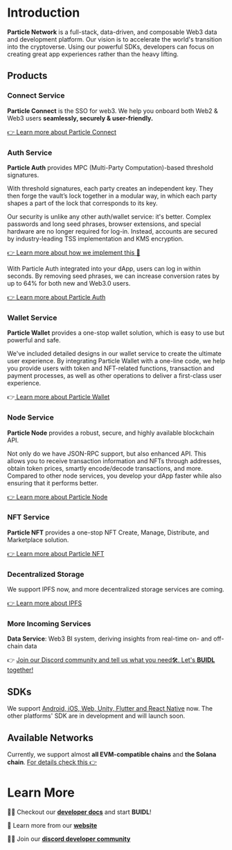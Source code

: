 # Introduction

**Particle Network** is a full-stack, data-driven, and composable Web3 data and development platform. Our vision is to accelerate the world's transition into the cryptoverse. Using our powerful SDKs, developers can focus on creating great app experiences rather than the heavy lifting.

## Products

### Connect Service

**Particle Connect** is the SSO for web3. We help you onboard both Web2 & Web3 users **seamlessly, securely & user-friendly.**

[👉 Learn more about Particle Connect](https://docs.particle.network/connect-service/)

### Auth Service

**Particle Auth** provides MPC (Multi-Party Computation)-based threshold signatures.

With threshold signatures, each party creates an independent key. They then forge the vault’s lock together in a modular way, in which each party shapes a part of the lock that corresponds to its key.

Our security is unlike any other auth/wallet service: it's better. Complex passwords and long seed phrases, browser extensions, and special hardware are no longer required for log-in. Instead, accounts are secured by industry-leading TSS implementation and KMS encryption.

[👉 Learn more about how we implement this 🔐](https://docs.particle.network/security)

With Particle Auth integrated into your dApp, users can log in within seconds. By removing seed phrases, we can increase conversion rates by up to 64% for both new and Web3.0 users.

[👉 Learn more about Particle Auth](https://docs.particle.network/auth-service/)

### Wallet Service

**Particle Wallet** provides a one-stop wallet solution, which is easy to use but powerful and safe.

We've included detailed designs in our wallet service to create the ultimate user experience. By integrating Particle Wallet with a one-line code, we help you provide users with token and NFT-related functions, transaction and payment processes, as well as other operations to deliver a first-class user experience.

👉[ Learn more about Particle Wallet](https://docs.particle.network/wallet-service/)

### Node Service

**Particle Node** provides a robust, secure, and highly available blockchain API.

Not only do we have JSON-RPC support, but also enhanced API. This allows you to receive transaction information and NFTs through addresses, obtain token prices, smartly encode/decode transactions, and more. Compared to other node services, you develop your dApp faster while also ensuring that it performs better.

[👉 Learn more about Particle Node](https://docs.particle.network/node-service/)

### **NFT Service**

**Particle NFT** provides a one-stop NFT Create, Manage, Distribute, and Marketplace solution.

[👉 Learn more about Particle NFT](https://docs.particle.network/nft-service/)

### Decentralized Storage

We support IPFS now, and more decentralized storage services are coming.

[👉 Learn more about IPFS](https://docs.particle.network/node-service/ipfs-service)

### More Incoming Services

**Data Service**: Web3 BI system, deriving insights from real-time on- and off-chain data

👉 [Join our Discord community and tell us what you need🛠. Let's **BUIDL** together!](https://discord.gg/2y44qr6CR2)

## SDKs

We support [Android, iOS, Web, Unity, Flutter and React Native](https://github.com/particle-network) now. The other platforms' SDK are in development and will launch soon.

## Available Networks

Currently, we support almost **all EVM-compatible chains** and **the Solana chain**. [For details check this 👉](https://docs.particle.network/available-networks/)

# Learn More

👩‍💻 Checkout our [**developer docs**](https://docs.particle.network) and start **BUIDL**!

🧙 Learn more from our [**website**](https://particle.network)

🙋‍♀️ Join our [**discord developer community**](https://discord.gg/2y44qr6CR2)
